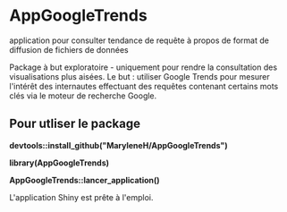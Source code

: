 # AppGoogleTrends
application pour consulter tendance de requête à propos de format de diffusion de fichiers de données

Package à but exploratoire - uniquement pour rendre la consultation des visualisations plus aisées.
Le but : utiliser Google Trends pour mesurer l'intérêt des internautes effectuant des requêtes contenant certains mots clés 
via le moteur de recherche Google.

## Pour utliser le package

**devtools::install_github("MaryleneH/AppGoogleTrends")**   

**library(AppGoogleTrends)**   

**AppGoogleTrends::lancer_application()**  


L'application Shiny est prête à l'emploi.

